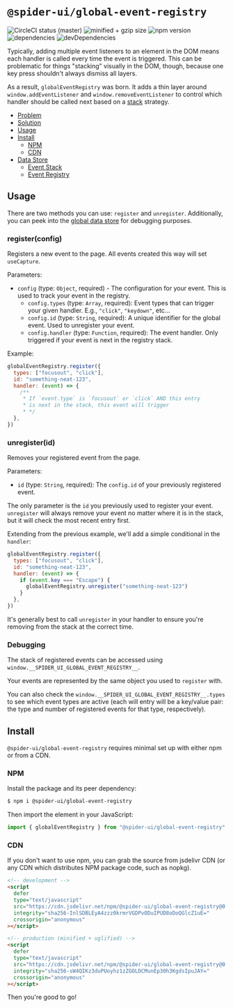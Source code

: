 # `@spider-ui/global-event-registry`

![CircleCI status (master)](https://badgen.net/circleci/github/geotrev/spider-ui/master) ![minified + gzip size](https://badgen.net/bundlephobia/minzip/@spider-ui/global-event-registry) ![npm version](https://badgen.net/npm/v/@spider-ui/global-event-registry) ![dependencies](https://badgen.net/david/dep/geotrev/spider-ui/packages/global-event-registry) ![devDependencies](https://badgen.net/david/dev/geotrev/spider-ui/packages/global-event-registry)

Typically, adding multiple event listeners to an element in the DOM means each handler is called every time the event is triggered. This can be problematic for things "stacking" visually in the DOM, though, because one key press shouldn't always dismiss all layers.

As a result, `globalEventRegistry` was born. It adds a thin layer around `window.addEventListener` and `window.removeEventListener` to control which handler should be called next based on a [stack](https://en.wikibooks.org/wiki/Data_Structures/Stacks_and_Queues#stacks) strategy.

- [Problem](#problem)
- [Solution](#solution)
- [Usage](#usage)
- [Install](#install)
  - [NPM](#npm)
  - [CDN](#cdn)
- [Data Store](#data-store)
  - [Event Stack](#event-stack)
  - [Event Registry](#event-registry)

## Usage

There are two methods you can use: `register` and `unregister`. Additionally, you can peek into the [global data store](#debugging) for debugging purposes.

### register(config)

Registers a new event to the page. All events created this way will set `useCapture`.

Parameters:

- `config` (type: `Object`, required) - The configuration for your event. This is used to track your event in the registry.
  - `config.types` (type: `Array`, required): Event types that can trigger your given handler. E.g., `"click"`, `"keydown"`, etc...
  - `config.id` (type: `String`, required): A unique identifier for the global event. Used to unregister your event.
  - `config.handler` (type: `Function`, required): The event handler. Only triggered if your event is next in the registry stack.

Example:

```js
globalEventRegistry.register({
  types: ["focusout", "click"],
  id: "something-neat-123",
  handler: (event) => {
    /**
     * If `event.type` is `focusout` or `click` AND this entry
     * is next in the stack, this event will trigger
     * */
  },
})
```

### unregister(id)

Removes your registered event from the page.

Parameters:

- `id` (type: `String`, required): The `config.id` of your previously registered event.

The only parameter is the `id` you previously used to register your event. `unregister` will always remove your event no matter where it is in the stack, but it will check the most recent entry first.

Extending from the previous example, we'll add a simple conditional in the `handler`:

```js
globalEventRegistry.register({
  types: ["focusout", "click"],
  id: "something-neat-123",
  handler: (event) => {
    if (event.key === "Escape") {
      globalEventRegistry.unregister("something-neat-123")
    }
  },
})
```

It's generally best to call `unregister` in your handler to ensure you're removing from the stack at the correct time.

### Debugging

The stack of registered events can be accessed using `window.__SPIDER_UI_GLOBAL_EVENT_REGISTRY__`.

Your events are represented by the same object you used to `register` with.

You can also check the `window.__SPIDER_UI_GLOBAL_EVENT_REGISTRY__.types` to see which event types are active (each will entry will be a key/value pair: the type and number of registered events for that type, respectively).

## Install

`@spider-ui/global-event-registry` requires minimal set up with either npm or from a CDN.

### NPM

Install the package and its peer dependency:

```sh
$ npm i @spider-ui/global-event-registry
```

Then import the element in your JavaScript:

```js
import { globalEventRegistry } from "@spider-ui/global-event-registry"
```

### CDN

If you don't want to use npm, you can grab the source from jsdelivr CDN (or any CDN which distributes NPM package code, such as nopkg).

```html
<!-- development -->
<script
  defer
  type="text/javascript"
  src="https://cdn.jsdelivr.net/npm/@spider-ui/global-event-registry@0.2.7/dist/global-event-registry.js"
  integrity="sha256-InlSDBLEyA4zzz0krmrVGDPvODuIPUD8oDoQGlcZ1uE="
  crossorigin="anonymous"
></script>

<!-- production (minified + uglified) -->
<script
  defer
  type="text/javascript"
  src="https://cdn.jsdelivr.net/npm/@spider-ui/global-event-registry@0.2.7/dist/global-event-registry.min.js"
  integrity="sha256-sW4QIKz3duPUoyhz1zZGOLDCMunEp30h3KgdsIpuJAY="
  crossorigin="anonymous"
></script>
```

Then you're good to go!
